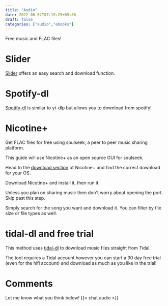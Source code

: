 ```yaml
---
title: "Audio"
date: 2022-06-02T07:19:25+09:30
draft: false
categories: ["audio","ebooks"]
---
```


Free music and FLAC files!

# Slider
[Slider](https://slider.kz/) offers an easy search and download function.

# Spotify-dl
[Spotify-dl](https://github.com/SathyaBhat/spotify-dl) is similar to yt-dlp but allows you to download from spotify!


# Nicotine+
Get FLAC files for free using soulseek, a peer to peer music sharing platform.

This guide will use Nicotine+ as an open source GUI for soulseek.

Head to the [download section](https://nicotine-plus.org/doc/DOWNLOADS.html) of Nicotine+ and find the correct download for your OS.

Download Nicotine+ and install it, then run it.

Unless you plan on sharing music then don't worry about opening the port. Skip past this step.


Simply search for the song you want and download it. You can filter by file size or file types as well.

# tidal-dl and free trial
This method uses [tidal-dl](https://github.com/yaronzz/Tidal-Media-Downloader-PRO) to download music files straight from Tidal. 

The tool requires a Tidal account however you can start a 30 day free trial (even for the hifi account) and download as much as you like in the trial!

# Comments
Let me know what you think below!
{{< chat audio >}}
